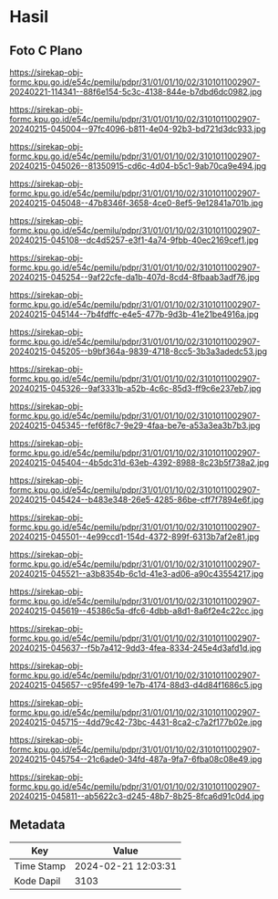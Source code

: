 # Hasil

## Foto C Plano

https://sirekap-obj-formc.kpu.go.id/e54c/pemilu/pdpr/31/01/01/10/02/3101011002907-20240221-114341--88f6e154-5c3c-4138-844e-b7dbd6dc0982.jpg

https://sirekap-obj-formc.kpu.go.id/e54c/pemilu/pdpr/31/01/01/10/02/3101011002907-20240215-045004--97fc4096-b811-4e04-92b3-bd721d3dc933.jpg

https://sirekap-obj-formc.kpu.go.id/e54c/pemilu/pdpr/31/01/01/10/02/3101011002907-20240215-045026--81350915-cd6c-4d04-b5c1-9ab70ca9e494.jpg

https://sirekap-obj-formc.kpu.go.id/e54c/pemilu/pdpr/31/01/01/10/02/3101011002907-20240215-045048--47b8346f-3658-4ce0-8ef5-9e12841a701b.jpg

https://sirekap-obj-formc.kpu.go.id/e54c/pemilu/pdpr/31/01/01/10/02/3101011002907-20240215-045108--dc4d5257-e3f1-4a74-9fbb-40ec2169cef1.jpg

https://sirekap-obj-formc.kpu.go.id/e54c/pemilu/pdpr/31/01/01/10/02/3101011002907-20240215-045254--9af22cfe-da1b-407d-8cd4-8fbaab3adf76.jpg

https://sirekap-obj-formc.kpu.go.id/e54c/pemilu/pdpr/31/01/01/10/02/3101011002907-20240215-045144--7b4fdffc-e4e5-477b-9d3b-41e21be4916a.jpg

https://sirekap-obj-formc.kpu.go.id/e54c/pemilu/pdpr/31/01/01/10/02/3101011002907-20240215-045205--b9bf364a-9839-4718-8cc5-3b3a3adedc53.jpg

https://sirekap-obj-formc.kpu.go.id/e54c/pemilu/pdpr/31/01/01/10/02/3101011002907-20240215-045326--9af3331b-a52b-4c6c-85d3-ff9c6e237eb7.jpg

https://sirekap-obj-formc.kpu.go.id/e54c/pemilu/pdpr/31/01/01/10/02/3101011002907-20240215-045345--fef6f8c7-9e29-4faa-be7e-a53a3ea3b7b3.jpg

https://sirekap-obj-formc.kpu.go.id/e54c/pemilu/pdpr/31/01/01/10/02/3101011002907-20240215-045404--4b5dc31d-63eb-4392-8988-8c23b5f738a2.jpg

https://sirekap-obj-formc.kpu.go.id/e54c/pemilu/pdpr/31/01/01/10/02/3101011002907-20240215-045424--b483e348-26e5-4285-86be-cff7f7894e6f.jpg

https://sirekap-obj-formc.kpu.go.id/e54c/pemilu/pdpr/31/01/01/10/02/3101011002907-20240215-045501--4e99ccd1-154d-4372-899f-6313b7af2e81.jpg

https://sirekap-obj-formc.kpu.go.id/e54c/pemilu/pdpr/31/01/01/10/02/3101011002907-20240215-045521--a3b8354b-6c1d-41e3-ad06-a90c43554217.jpg

https://sirekap-obj-formc.kpu.go.id/e54c/pemilu/pdpr/31/01/01/10/02/3101011002907-20240215-045619--45386c5a-dfc6-4dbb-a8d1-8a6f2e4c22cc.jpg

https://sirekap-obj-formc.kpu.go.id/e54c/pemilu/pdpr/31/01/01/10/02/3101011002907-20240215-045637--f5b7a412-9dd3-4fea-8334-245e4d3afd1d.jpg

https://sirekap-obj-formc.kpu.go.id/e54c/pemilu/pdpr/31/01/01/10/02/3101011002907-20240215-045657--c95fe499-1e7b-4174-88d3-d4d84f1686c5.jpg

https://sirekap-obj-formc.kpu.go.id/e54c/pemilu/pdpr/31/01/01/10/02/3101011002907-20240215-045715--4dd79c42-73bc-4431-8ca2-c7a2f177b02e.jpg

https://sirekap-obj-formc.kpu.go.id/e54c/pemilu/pdpr/31/01/01/10/02/3101011002907-20240215-045754--21c6ade0-34fd-487a-9fa7-6fba08c08e49.jpg

https://sirekap-obj-formc.kpu.go.id/e54c/pemilu/pdpr/31/01/01/10/02/3101011002907-20240215-045811--ab5622c3-d245-48b7-8b25-8fca6d91c0d4.jpg


## Metadata

| Key        | Value               |
| ---------- | ------------------- |
| Time Stamp | 2024-02-21 12:03:31 |
| Kode Dapil | 3103                |




